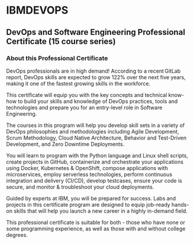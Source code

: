 # IBMDEVOPS

## DevOps and Software Engineering Professional Certificate (15 course series)

### About this Professional Certificate

DevOps professionals are in high demand! According to a recent GitLab report,  DevOps skills are expected to grow 122% over the next five years,  making it one of the fastest growing skills in the workforce. 

This certificate will equip you with the key concepts and technical know-how to build your skills and knowledge of DevOps practices, tools and technologies and prepare you for an entry-level role in Software Engineering. 

The courses in this program will help you develop skill sets in a variety of DevOps philosophies and methodologies including Agile Development, Scrum Methodology, Cloud Native Architecture, Behavior and Test-Driven Development, and Zero Downtime Deployments.

You will learn to program with the Python language and Linux shell scripts,  create projects in GitHub, containerize and orchestrate your applications using Docker, Kubernetes & OpenShift,  compose applications with microservices, employ serverless technologies,  perform continuous integration and delivery (CI/CD), develop testcases,  ensure your code is secure, and monitor & troubleshoot your cloud deployments.

Guided by experts at IBM, you will be prepared for success.​ Labs and projects in this certificate program are designed to equip job-ready hands-on skills that will help you launch a new career in a highly in-demand field. 

This professional certificate is suitable for both - those who have none or some programming experience, as well as those with and without college degrees.
